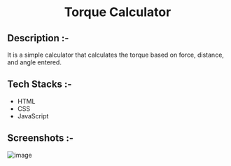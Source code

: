 # <p align="center">Torque Calculator</p>

## Description :-

It is a simple calculator that calculates the torque based on force, distance, and angle entered.

## Tech Stacks :-

- HTML
- CSS
- JavaScript

## Screenshots :-

![image](https://github.com/Rakesh9100/CalcDiverse/assets/73993775/6ba80043-662d-46e4-88eb-e638a4790cd0)
